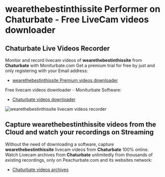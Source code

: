 # wearethebestinthissite Performer on Chaturbate - Free LiveCam videos downloader

## Chaturbate Live Videos Recorder

Monitor and record livecam videos of **wearethebestinthissite** from **Chaturbate** with Moniturbate.com
Get a premium trial for free by just and only registering with your Email address:
* [wearethebestinthissite Premium videos downloader](https://moniturbate.com/request-demo-licence-key.html)

Free livecam videos downloader - Moniturbate Software:
* [Chaturbate videos downloader](https://moniturbate.com/moniturbate-download-software.html)

![wearethebestinthissite livecam videos recorder](https://peachurnet.com/templates/moniturbate-software.png)


## Capture wearethebestinthissite videos from the Cloud and watch your recordings on Streaming

Without the need of downloading a software, capture **wearethebestinthissite** livecam videos from **Chaturbate** 100% online.
Watch Livecam archives from **Chaturbate** unlimitedly from thousands of existing recordings, only on Peachurbate.com and its websites network:
* [Chaturbate videos archives](https://peachurnet.com/)